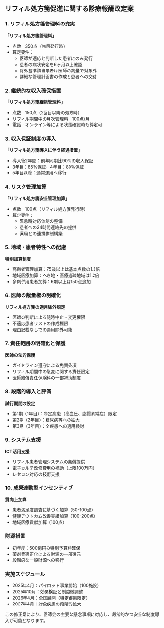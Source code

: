 ## リフィル処方箋促進に関する診療報酬改定案

### 1. リフィル処方箋管理料の充実
**「リフィル処方箋管理料」**
- 点数：350点（初回発行時）
- 算定要件：
  - 医師が適応と判断した患者にのみ発行
  - 患者の病状安定を6ヶ月以上確認
  - 除外基準該当患者は医師の裁量で対象外
  - 詳細な管理計画書の作成と患者への交付

### 2. 継続的な収入確保措置
**「リフィル処方箋継続管理料」**
- 点数：150点（2回目以降の処方時）
- リフィル期間中の月次管理料：100点/月
- 電話・オンライン等による状態確認時も算定可

### 3. 収入保証制度の導入
**「リフィル処方箋導入に伴う経過措置」**
- 導入後2年間：前年同期比90%の収入保証
- 3年目：85%保証、4年目：80%保証
- 5年目以降：通常運用へ移行

### 4. リスク管理加算
**「リフィル処方箋安全管理加算」**
- 点数：100点（リフィル処方箋発行時）
- 算定要件：
  - 緊急時対応体制の整備
  - 患者への24時間連絡先の提供
  - 薬局との連携体制構築

### 5. 地域・患者特性への配慮
**特別加算制度**
- 高齢者管理加算：75歳以上は基本点数の1.3倍
- 地域医療加算：へき地・医療過疎地域は1.2倍
- 多剤併用患者加算：6剤以上は150点追加

### 6. 医師の裁量権の明確化
**リフィル処方箋の適用除外規定**
- 医師の判断による随時中止・変更権限
- 不適応患者リストの作成権限
- 理由記載なしでの適用除外可能

### 7. 責任範囲の明確化と保護
**医師の法的保護**
- ガイドライン遵守による免責条項
- リフィル期間中の急変に関する責任限定
- 医師賠償責任保険料の一部補助制度

### 8. 段階的導入と評価
**試行期間の設定**
- 第1期（1年目）：特定疾患（高血圧、脂質異常症）限定
- 第2期（2年目）：糖尿病等への拡大
- 第3期（3年目）：全疾患への適用検討

### 9. システム支援
**ICT活用支援**
- リフィル患者管理システムの無償提供
- 電子カルテ改修費用の補助（上限100万円）
- レセコン対応の技術支援

### 10. 成果連動型インセンティブ
**質向上加算**
- 患者満足度調査に基づく加算（50-100点）
- 健康アウトカム改善実績加算（100-200点）
- 地域医療貢献加算（100点）

### 財源措置
- 初年度：500億円の特別予算枠確保
- 薬剤費適正化による財源の一部還元
- 段階的な一般財源への移行

### 実施スケジュール
- 2025年4月：パイロット事業開始（100施設）
- 2025年10月：効果検証と制度微調整
- 2026年4月：全国展開（特定疾患限定）
- 2027年4月：対象疾患の段階的拡大

この修正案により、医師会の主要な懸念事項に対応し、段階的かつ安全な制度導入が可能となります。